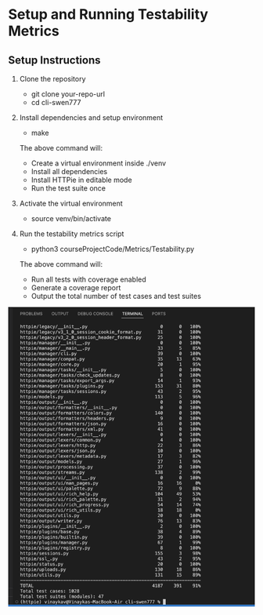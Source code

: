 # Setup and Running Testability Metrics

## Setup Instructions

1. Clone the repository

   - git clone your-repo-url
   - cd cli-swen777

2. Install dependencies and setup environment

    - make

    The above command will:
    - Create a virtual environment inside ./venv
    - Install all dependencies
    - Install HTTPie in editable mode
    - Run the test suite once

3. Activate the virtual environment

    - source venv/bin/activate

4. Run the testability metrics script

    - python3 courseProjectCode/Metrics/Testability.py

    The above command will:

    - Run all tests with coverage enabled
    - Generate a coverage report
    - Output the total number of test cases and test suites

![](report.png)


